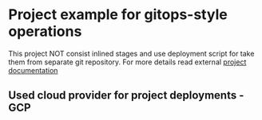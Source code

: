 # Project example for gitops-style operations 
This project NOT consist inlined stages and use deployment script for 
take them from separate git repository. For more details read external 
[project documentation](https://github.com/shakhor-shual/kubernetes-the-fox-way)

## Used cloud provider for project deployments - GCP


